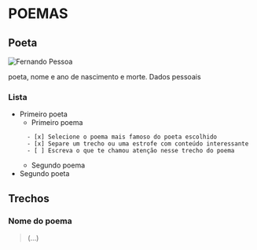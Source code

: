 # POEMAS

  ## Poeta
  ![Fernando Pessoa](https://i0.wp.com/serenaucelli.blog/wp-content/uploads/2021/07/fernando-pessoa-1_ncultura.pt_.jpg?resize=256%2C256&ssl=1)
  
  poeta, nome e ano de nascimento e morte. Dados pessoais
  
  ### Lista
*  Primeiro poeta
    * Primeiro poema
    ```
      - [x] Selecione o poema mais famoso do poeta escolhido 
      - [x] Separe um trecho ou uma estrofe com conteúdo interessante
      - [ ] Escreva o que te chamou atenção nesse trecho do poema
     ```  
     * Segundo poema
*  Segundo poeta 
  
## Trechos

  ### Nome do poema
  >(...)
